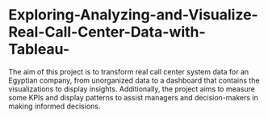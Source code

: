 # Exploring-Analyzing-and-Visualize-Real-Call-Center-Data-with-Tableau-
The aim of this project is to transform real call center system data for an Egyptian company, from unorganized data to a dashboard that contains the visualizations to display insights. Additionally, the project aims to measure some KPIs and display patterns to assist managers and decision-makers in making informed decisions.
